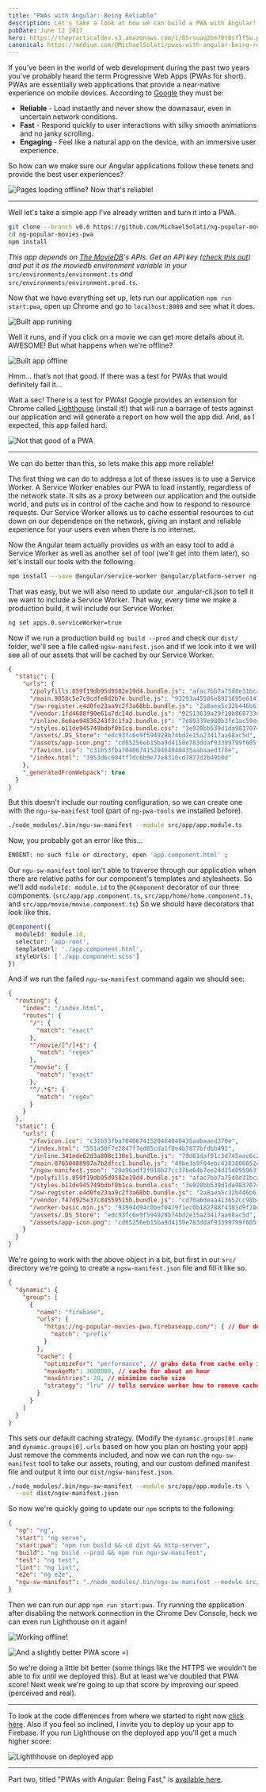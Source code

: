 ```yaml
---
title: "PWAs with Angular: Being Reliable"
description: Let's take a look at how we can build a PWA with Angular!
pubDate: June 12 2017
hero: https://thepracticaldev.s3.amazonaws.com/i/85rsuaq2bm70t0sflf5w.png
canonical: https://medium.com/@MichaelSolati/pwas-with-angular-being-reliable-7b95662db0c
---
```


If you've been in the world of web development during the past two years you've probably heard the term Progressive Web Apps (PWAs for short). PWAs are essentially web applications that provide a near-native experience on mobile devices. According to [Google](https://developers.google.com/web/progressive-web-apps/) they must be:

- **Reliable** - Load instantly and never show the downasaur, even in uncertain network conditions.
- **Fast** - Respond quickly to user interactions with silky smooth animations and no janky scrolling.
- **Engaging** - Feel like a natural app on the device, with an immersive user experience.

So how can we make sure our Angular applications follow these tenets and provide the best user experiences?

![Pages loading offline? Now that's reliable!](https://cdn-images-1.medium.com/max/800/1*O9qLQnmW8mmasCJzS-66OA.gif)

---

Well let's take a simple app I've already written and turn it into a PWA.

```bash
git clone --branch v0.0 https://github.com/MichaelSolati/ng-popular-movies-pwa.git
cd ng-popular-movies-pwa
npm install
```

*This app depends on [The MovieDB](https://www.themoviedb.org/)'s APIs. Get an API key ([check this out](https://www.themoviedb.org/faq/api?language=en)) and put it as the moviedb environment variable in your* `src/environments/environment.ts` *and* `src/environments/environment.prod.ts`*.*

Now that we have everything set up, lets run our application `npm run start:pwa`, open up Chrome and go to `localhost:8080` and see what it does.

![Built app running](https://cdn-images-1.medium.com/max/800/1*Q2pWrQrHdqAOjCBLV_2edg.png)

Well it runs, and if you click on a movie we can get more details about it. AWESOME! But what happens when we're offline?

![Built app offline](https://cdn-images-1.medium.com/max/800/1*Xeh-z7rWjlT_EjsfL6L2pg.gif)

Hmm… that’s not that good. If there was a test for PWAs that would definitely fail it…

Wait a sec! There is a test for PWAs! Google provides an extension for Chrome called [Lighthouse](https://chrome.google.com/webstore/detail/lighthouse/blipmdconlkpinefehnmjammfjpmpbjk?hl=en) (install it!) that will run a barrage of tests against our application and will generate a report on how well the app did. And, as I expected, this app failed hard.

![Not that good of a PWA](https://cdn-images-1.medium.com/max/800/1*Hu0GAISU5Dg5uswkb32-Mg.png)

---

We can do better than this, so lets make this app more reliable!

The first thing we can do to address a lot of these issues is to use a Service Worker. A Service Worker enables our PWA to load instantly, regardless of the network state. It sits as a proxy between our application and the outside world, and puts us in control of the cache and how to respond to resource requests. Our Service Worker allows us to cache essential resources to cut down on our dependence on the network, giving an instant and reliable experience for your users even when there is no internet.

Now the Angular team actually provides us with an easy tool to add a Service Worker as well as another set of tool (we'll get into them later), so let's install our tools with the following.

```bash
npm install --save @angular/service-worker @angular/platform-server ng-pwa-tools
```

That was easy, but we will also need to update our .angular-cli.json to tell it we want to include a Service Worker. That way, every time we make a production build, it will include our Service Worker.

```bash
ng set apps.0.serviceWorker=true
```

Now if we run a production build `ng build --prod` and check our `dist/` folder, we'll see a file called `ngsw-manifest.json` and if we look into it we will see all of our assets that will be cached by our Service Worker.

```json
{
  "static": {
    "urls": {
      "/polyfills.859f19db95d9582e19d4.bundle.js": "afac7bb7a75d8e31bca1d0a21bc8a8b8d5c8043c",
      "/main.9058c5e7c9cdfe8d2b7e.bundle.js": "93293a45586e8923695e614746ae61d658cde5ed",
      "/sw-register.e4d0fe23aa9c2f3a68bb.bundle.js": "2a8aea5c32b446b61dab2d7c18231c4527f04bdc",
      "/vendor.1fd4688f90e61a7dc14d.bundle.js": "92513639a29f19b868733d40bb37732fc051b326",
      "/inline.6e6ae94836243f3c1fa2.bundle.js": "7e89339e980b3fe1ac59ed6ee44800ad1c647084",
      "/styles.b11de945749bdbf0b1ca.bundle.css": "3e920bb539d1da98370748436c09677e81a50d46",
      "/assets/.DS_Store": "edc93fc6e9f594928b74bd2e15a23417aa68ac5d",
      "/assets/app-icon.png": "cd65256eb15ba9d4150e783ddaf93399799f605f",
      "/favicon.ico": "c31b53fba70406741520464040435aabaaed370e",
      "/index.html": "3953d6c604ff7dc6b9e77e8310cd7877d2b49b0d"
    },
    "_generatedFromWebpack": true
  }
}
```

But this doesn't include our routing configuration, so we can create one with the `ngu-sw-manifest` tool (part of `ng-pwa-tools` we installed before).

```bash
./node_modules/.bin/ngu-sw-manifest --module src/app/app.module.ts
```

Now, you probably got an error like this…

```bash
ENOENT: no such file or directory, open 'app.component.html' ;
```

Our `ngu-sw-manifest` tool isn't able to traverse through our application when there are relative paths for our component's templates and stylesheets. So we'll add `moduleId: module.id` to the `@Component` decorator of our three components. (`src/app/app.component.ts`, `src/app/home/home.component.ts`, and `src/app/movie/movie.component.ts`) So we should have decorators that look like this.

```typescript
@Component({
  moduleId: module.id,
  selector: 'app-root',
  templateUrl: './app.component.html',
  styleUrls: ['./app.component.scss']
})
```

And if we run the failed `ngu-sw-manifest` command again we should see:

```json
{
  "routing": {
    "index": "/index.html",
    "routes": {
      "/": {
        "match": "exact"
      },
      "^/movie/[^/]+$": {
        "match": "regex"
      },
      "/movie": {
        "match": "exact"
      },
      "^/.*$": {
        "match": "regex"
      }
    }
  },
  "static": {
    "urls": {
      "/favicon.ico": "c31b53fba70406741520464040435aabaaed370e",
      "/index.html": "551a50f7e2847f7ed85cda1f8e4b7877bfdbb492",
      "/inline.341ede62d3a808c130e1.bundle.js": "79d61daf91c3d745aac6c274fadc4ac826332358",
      "/main.07650488997a7b2dfcc1.bundle.js": "49be3a9f04ebc4383806652e13f3be4ca58b3902",
      "/ngsw-manifest.json": "29a96adf2f918b27cc37be64b7ee24d15d095963",
      "/polyfills.859f19db95d9582e19d4.bundle.js": "afac7bb7a75d8e31bca1d0a21bc8a8b8d5c8043c",
      "/styles.b11de945749bdbf0b1ca.bundle.css": "3e920bb539d1da98370748436c09677e81a50d46",
      "/sw-register.e4d0fe23aa9c2f3a68bb.bundle.js": "2a8aea5c32b446b61dab2d7c18231c4527f04bdc",
      "/vendor.f47d925e37c84559515b.bundle.js": "cd70a6deaa413652cc98b444f793f5cf1e837be6",
      "/worker-basic.min.js": "93904d94c0bef0479f1ec0b182788f4301d9f28e",
      "/assets/.DS_Store": "edc93fc6e9f594928b74bd2e15a23417aa68ac5d",
      "/assets/app-icon.png": "cd65256eb15ba9d4150e783ddaf93399799f605f"
    }
  }
}
```

We're going to work with the above object in a bit, but first in our `src/` directory we're going to create a `ngsw-manifest.json` file and fill it like so.

```json
{
  "dynamic": {
    "group": [
      {
        "name": "firebase",
        "urls": {
          "https://ng-popular-movies-pwa.firebaseapp.com/": { // Our deployed app url
            "match": "prefix"
          }
        },
        "cache": {
          "optimizeFor": "performance", // grabs data from cache only if data is stale
          "maxAgeMs": 3600000, // cache for about an hour
          "maxEntries": 20, // minimize cache size
          "strategy": "lru" // tells service worker how to remove cached date (least recently used first)
        }
      }
    ]
  }
}
```

This sets our default caching strategy. (Modify the `dynamic.groups[0].name` and `dynamic.groups[0].urls` based on how you plan on hosting your app) Just remove the comments included, and now we can run the `ngu-sw-manifest` tool to take our assets, routing, and our custom defined manifest file and output it into our `dist/ngsw-manifest.json`.

```bash
./node_modules/.bin/ngu-sw-manifest --module src/app/app.module.ts \
  --out dist/ngsw-manifest.json
```

So now we're quickly going to update our `npm` scripts to the following:

```json
{
  "ng": "ng",
  "start": "ng serve",
  "start:pwa": "npm run build && cd dist && http-server",
  "build": "ng build --prod && npm run ngu-sw-manifest",
  "test": "ng test",
  "lint": "ng lint",
  "e2e": "ng e2e",
  "ngu-sw-manifest": "./node_modules/.bin/ngu-sw-manifest --module src/app/app.module.ts --out dist/ngsw-manifest.json"
}
```

Then we can run our app `npm run start:pwa`. Try running the application after disabling the network connection in the Chrome Dev Console, heck we can even run Lighthouse on it again!

![Working offline!](https://cdn-images-1.medium.com/max/800/1*NqoMN2P8irB-O-RjG0M0dg.gif)

![And a slightly better PWA score =)](https://cdn-images-1.medium.com/max/800/1*Mr_-An7gmWOuWYVOjGUdRA.png)

So we're doing a little bit better (some things like the HTTPS we wouldn't be able to fix until we deployed this). But at least we've doubled that PWA score! Next week we're going to up that score by improving our speed (perceived and real).

---

To look at the code differences from where we started to right now [click here](https://github.com/MichaelSolati/ng-popular-movies-pwa/compare/v0.0...v1.0?expand=1). Also if you feel so inclined, I invite you to deploy up your app to Firebase. If you run Lighthouse on the deployed app you'll get a much higher score:

![Lighthhouse on deployed app](https://cdn-images-1.medium.com/max/800/1*myNhaw95jrj4dGDbj9jjuQ.png)

---

Part two, titled "PWAs with Angular: Being Fast," is [available here](/blog/pwas-with-angular-being-fast).
